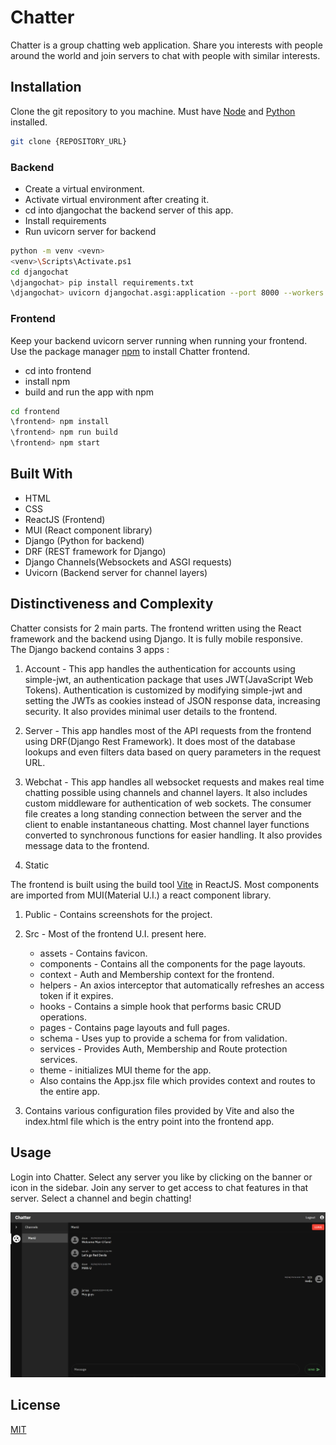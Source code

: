 # Chatter

Chatter is a group chatting web application. Share you interests with people around the world and join servers to chat with people with similar interests.

## Installation

Clone the git repository to you machine. Must have [Node](https://nodejs.org/en) and [Python](https://www.python.org/) installed.

```bash
git clone {REPOSITORY_URL}
```
### Backend

- Create a virtual environment.
- Activate virtual environment after creating it. 
- cd into djangochat the backend server of this app. 
- Install requirements
- Run uvicorn server for backend

```bash
python -m venv <vevn>
<venv>\Scripts\Activate.ps1
cd djangochat
\djangochat> pip install requirements.txt
\djangochat> uvicorn djangochat.asgi:application --port 8000 --workers 4 --log-level debug --reload
```

### Frontend
Keep your backend uvicorn server running when running your frontend.
Use the package manager [npm](https://www.npmjs.com/) to install Chatter frontend.

- cd into frontend
- install npm
- build and run the app with npm

```bash
cd frontend
\frontend> npm install
\frontend> npm run build
\frontend> npm start
```

## Built With
- HTML
- CSS
- ReactJS (Frontend)
- MUI (React component library)
- Django (Python for backend)
- DRF (REST framework for Django)
- Django Channels(Websockets and ASGI requests)
- Uvicorn (Backend server for channel layers)


## Distinctiveness and Complexity
Chatter consists for 2 main parts. The frontend written using the React framework and the backend using Django. It is fully mobile responsive.<br>
The Django backend contains 3 apps :

1. Account - This app handles the authentication for accounts using simple-jwt, an authentication package that uses JWT(JavaScript Web Tokens). Authentication is customized by modifying simple-jwt and setting the JWTs as cookies instead of JSON response data, increasing security. It also provides minimal user details to the frontend.

2. Server - This app handles most of the API requests from the frontend using DRF(Django Rest Framework). It does most of the database lookups and even filters data based on query parameters in the request URL.

3. Webchat - This app handles all websocket requests and makes real time chatting possible using channels and channel layers. It also includes custom middleware for authentication of web sockets. The consumer file creates a long standing connection between the server and the client to enable instantaneous chatting. Most channel layer functions converted to synchronous functions for easier handling. It also provides message data to the frontend.

4. Static

The frontend is built using the build tool [Vite](https://vitejs.dev/) in ReactJS. Most components are imported from MUI(Material U.I.) a react component library.

1. Public - Contains screenshots for the project.

2. Src - Most of the frontend U.I. present here.
    - assets - Contains favicon.
    - components - Contains all the components for the page layouts.
    - context - Auth and Membership context for the frontend.
    - helpers - An axios interceptor that automatically refreshes an access token if it expires.
    - hooks - Contains a simple hook that performs basic CRUD operations.
    - pages - Contains page layouts and full pages.
    - schema - Uses yup to provide a schema for from validation.
    - services - Provides Auth, Membership and Route protection services.
    - theme - initializes MUI theme for the app.
    - Also contains the App.jsx file which provides context and routes to the entire app.

3. Contains various configuration files provided by Vite and also the index.html file which is the entry point into the frontend app.

## Usage

Login into Chatter. Select any server you like by clicking on the banner or icon in the sidebar. Join any server to get access to chat features in that server. Select a channel and begin chatting! 

![Messaging Interface](frontend/public/Screenshot1.png)

## License

[MIT](https://choosealicense.com/licenses/mit/)
